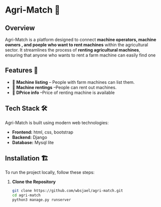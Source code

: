

# Agri-Match 🌾

## Overview
Agri-Match is a platform designed to connect **machine operators, machine owners , and poeple who want to rent machines** within the agricultural sector. It streamlines the process of **renting agricultural machines**, ensuring that anyone who wants to rent a farm machine can easily find one
## Features 🚀
- 🛒 **Machine listing** – People with farm machines can list them.
- 🤝 **Machine rentings** –People can rent out machines.
- 📍 **DPrice info** –Price of renting machine is available

## Tech Stack 🛠️
Agri-Match is built using modern web technologies:
- **Frontend:** html, css, bootstrap
- **Backend:** Django 
- **Database:** Mysql lite

## Installation 🏗️
To run the project locally, follow these steps:

1. **Clone the Repository**
   ```bash
   git clone https://github.com/wbsjael/agri-match.git
   cd agri-match
   python3 manage.py runserver
